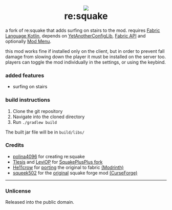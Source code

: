 <h1 align="center">
<img src="src/main/resources/assets/resquake/icon.png">
<br>re:squake
</h1>
 
a fork of re:squake that adds surfing on stairs to the mod. requires [Fabric Language Kotlin](https://modrinth.com/mod/fabric-language-kotlin), depends on [YetAnotherConfigLib](https://modrinth.com/mod/yacl), [Fabric API](https://modrinth.com/mod/fabric-api) and optionally [Mod Menu](https://modrinth.com/mod/modmenu).

this mod works fine if installed only on the client, but in order to prevent fall damage from slowing down the player it must be installed on the server too. players can toggle the mod individually in the settings, or using the keybind.

### added features
- surfing on stairs

### build instructions
1. Clone the git repository
2. Navigate into the cloned directory
3. Run `./gradlew build`

The built jar file will be in `build/libs/`

### Credits
- [polina4096](https://github/com/polina4096) for creating re:squake
- [Tlesis](https://github.com/Tlesis) and [LeviOP](https://github.com/LeviOP) for [SquakePlusPlus fork](https://github.com/Tlesis/SquakePlusPlus)
- [He11crow](https://github.com/He11crow) for [porting](https://github.com/He11crow/SquakeFabric) the original to fabric [(Modrinth)](https://modrinth.com/mod/squakefabric)
- [squeek502](https://github.com/squeek502) for the [original](https://github.com/squeek502/Squake) squake forge mod [(CurseForge)](https://www.curseforge.com/minecraft/mc-mods/squake)

---

### Unlicense
Released into the public domain.
